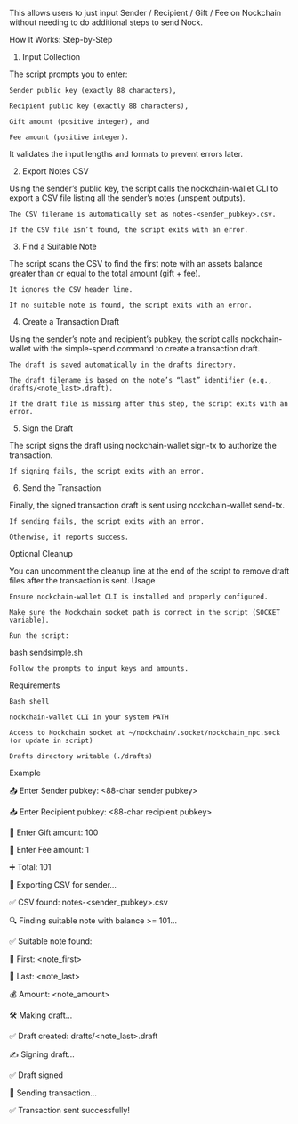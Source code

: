 
This allows users to just input Sender / Recipient / Gift / Fee on Nockchain without needing to do additional steps to send Nock.

How It Works: Step-by-Step
1. Input Collection

The script prompts you to enter:

    Sender public key (exactly 88 characters),

    Recipient public key (exactly 88 characters),

    Gift amount (positive integer), and

    Fee amount (positive integer).

It validates the input lengths and formats to prevent errors later.

2. Export Notes CSV

Using the sender’s public key, the script calls the nockchain-wallet CLI to export a CSV file listing all the sender’s notes (unspent outputs).

    The CSV filename is automatically set as notes-<sender_pubkey>.csv.

    If the CSV file isn’t found, the script exits with an error.

3. Find a Suitable Note

The script scans the CSV to find the first note with an assets balance greater than or equal to the total amount (gift + fee).

    It ignores the CSV header line.

    If no suitable note is found, the script exits with an error.

4. Create a Transaction Draft

Using the sender’s note and recipient’s pubkey, the script calls nockchain-wallet with the simple-spend command to create a transaction draft.

    The draft is saved automatically in the drafts directory.

    The draft filename is based on the note’s “last” identifier (e.g., drafts/<note_last>.draft).

    If the draft file is missing after this step, the script exits with an error.

5. Sign the Draft

The script signs the draft using nockchain-wallet sign-tx to authorize the transaction.

    If signing fails, the script exits with an error.

6. Send the Transaction

Finally, the signed transaction draft is sent using nockchain-wallet send-tx.

    If sending fails, the script exits with an error.

    Otherwise, it reports success.

Optional Cleanup

You can uncomment the cleanup line at the end of the script to remove draft files after the transaction is sent.
Usage

    Ensure nockchain-wallet CLI is installed and properly configured.

    Make sure the Nockchain socket path is correct in the script (SOCKET variable).

    Run the script:

bash sendsimple.sh

    Follow the prompts to input keys and amounts.

Requirements

    Bash shell

    nockchain-wallet CLI in your system PATH

    Access to Nockchain socket at ~/nockchain/.socket/nockchain_npc.sock (or update in script)

    Drafts directory writable (./drafts)

Example

📤 Enter Sender pubkey:
<88-char sender pubkey>

📥 Enter Recipient pubkey:
<88-char recipient pubkey>

🎁 Enter Gift amount:
100

💸 Enter Fee amount:
1


➕ Total:     101

📁 Exporting CSV for sender...

✅ CSV found: notes-<sender_pubkey>.csv

🔍 Finding suitable note with balance >= 101...

✅ Suitable note found:

   🔑 First:  <note_first>
   
   🧾 Last:   <note_last>
   
   💰 Amount: <note_amount>
   

🛠️  Making draft...

✅ Draft created: drafts/<note_last>.draft

✍️  Signing draft...

✅ Draft signed

🚀 Sending transaction...

✅ Transaction sent successfully!
